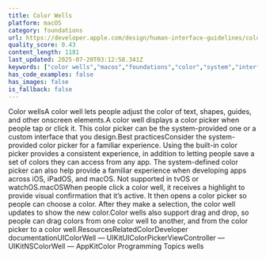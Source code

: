 ```yaml
---
title: Color Wells
platform: macOS
category: foundations
url: https://developer.apple.com/design/human-interface-guidelines/color-wells
quality_score: 0.43
content_length: 1181
last_updated: 2025-07-20T03:12:58.341Z
keywords: ["color wells","macos","foundations","color","system","interface","design","visual","selection"]
has_code_examples: false
has_images: false
is_fallback: false
---
```


Color wellsA color well lets people adjust the color of text, shapes, guides, and other onscreen elements.A color well displays a color picker when people tap or click it. This color picker can be the system-provided one or a custom interface that you design.Best practicesConsider the system-provided color picker for a familiar experience. Using the built-in color picker provides a consistent experience, in addition to letting people save a set of colors they can access from any app. The system-defined color picker can also help provide a familiar experience when developing apps across iOS, iPadOS, and macOS. Not supported in tvOS or watchOS.macOSWhen people click a color well, it receives a highlight to provide visual confirmation that it’s active. It then opens a color picker so people can choose a color. After they make a selection, the color well updates to show the new color.Color wells also support drag and drop, so people can drag colors from one color well to another, and from the color picker to a color well.ResourcesRelatedColorDeveloper documentationUIColorWell — UIKitUIColorPickerViewController — UIKitNSColorWell — AppKitColor Programming Topics wells
